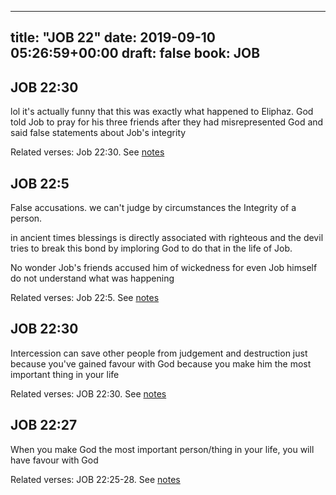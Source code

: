 
---
title: "JOB 22"
date: 2019-09-10 05:26:59+00:00
draft: false
book: JOB
---

## JOB 22:30

lol it's actually funny that this was exactly what happened to Eliphaz. God told Job to pray for his three friends after they had misrepresented God and said false statements about Job's integrity

Related verses: Job 22:30. See [notes](https://my.bible.com/notes/3250058955816951957)


## JOB 22:5

False accusations. we can't judge by circumstances the Integrity of a person.

in ancient times blessings is directly associated with righteous and the devil tries to break this bond by imploring God to do that in the life of Job.

No wonder Job's friends accused him of wickedness for even Job himself do not understand what was happening

Related verses: Job 22:5. See [notes](https://my.bible.com/notes/3250041431293420532)


## JOB 22:30

Intercession can save other people from judgement and destruction just because you've gained favour with God because you make him the most important thing in your life

Related verses: JOB 22:30. See [notes](https://my.bible.com/notes/2683348816166118275)


## JOB 22:27

When you make God the most important person/thing in your life, you will have favour with God

Related verses: JOB 22:25-28. See [notes](https://my.bible.com/notes/2683347467085013885)

